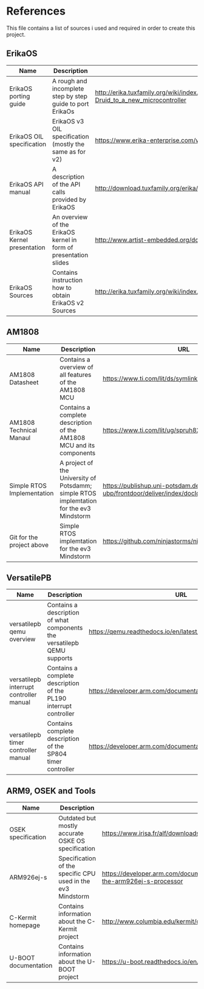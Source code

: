# References
This file contains a list of sources i used and required in order to create this project.



## ErikaOS
| Name                        | Description                                                      | URL                                                                                                     |
|-----------------------------|------------------------------------------------------------------|---------------------------------------------------------------------------------------------------------|
| ErikaOS porting guide       | A rough and incomplete step by step guide to port ErikaOs        | http://erika.tuxfamily.org/wiki/index.php?title=Porting_ERIKA_Enterprise_and_RT-Druid_to_a_new_microcontroller |
| ErikaOS OIL specification   | ErikaOS v3 OIL specification (mostly the same as for v2)         | https://www.erika-enterprise.com/wiki/index.php/ERIKA3_OIL_specification                                |
| ErikaOS API manual          | A description of the API calls provided by ErikaOS               | http://download.tuxfamily.org/erika/webdownload/manuals_pdf/ee_minimal_refman_1_1_3.pdf                 |
| ErikaOS Kernel presentation | An overview of the ErikaOS kernel in form of presentation slides | http://www.artist-embedded.org/docs/Events/2010/RT_Kernels_Pisa/slides/S2-erika-Gai.pdf                 |
| ErikaOS Sources             | Contains instruction how to obtain ErikaOS v2 Sources            | http://erika.tuxfamily.org/wiki/index.php?title=ERIKA_Enterprise_and_RT-Druid_SVN_Access                |


## AM1808
| Name                       | Description                                                          | URL                                             |
|----------------------------|----------------------------------------------------------------------|-------------------------------------------------|
| AM1808 Datasheet           | Contains a overview of all features of the AM1808 MCU                | https://www.ti.com/lit/ds/symlink/am1808.pdf    |
| AM1808 Technical Manaul    | Contains a complete description of the AM1808 MCU and its components | https://www.ti.com/lit/ug/spruh82c/spruh82c.pdf |
| Simple RTOS Implementation | A project of the University of Potsdamm; simple RTOS implemtation for the ev3 Mindstorm | https://publishup.uni-potsdam.de/opus4-ubp/frontdoor/deliver/index/docId/7063/file/tbhpi90.pdf |
| Git for the project above| Simple RTOS implemtation for the ev3 Mindstorm | https://github.com/ninjastorms/ninjastorms |

## VersatilePB
| Name                                    | Description                                                              | URL                                                             |
|-----------------------------------------|--------------------------------------------------------------------------|-----------------------------------------------------------------|
| versatilepb qemu overview               | Contains a description of what components the versatilepb QEMU supports  | https://qemu.readthedocs.io/en/latest/system/arm/versatile.html |
| versatilepb interrupt controller manual | Contains a complete description of the PL190 interrupt controller        | https://developer.arm.com/documentation/ddi0181/e               |
| versatilepb timer controller manual     | Contains complete description of the SP804 timer controller              | https://developer.arm.com/documentation/ddi0271/d/              |

## ARM9, OSEK and Tools
| Name                 | Description                                                 | URL                                                                                           |
|----------------------|-------------------------------------------------------------|-----------------------------------------------------------------------------------------------|
| OSEK specification   | Outdated but mostly accurate OSKE OS specification          | https://www.irisa.fr/alf/downloads/puaut/TPNXT/images/os223.pdf                               |
| ARM926ej-s           | Specification of the specific CPU used in the ev3 Mindstorm | https://developer.arm.com/documentation/ddi0198/e/introduction/about-the-arm926ej-s-processor |
| C-Kermit homepage    | Contains information about the C-Kermit project             | http://www.columbia.edu/kermit/ck90.html                                                      |
| U-BOOT documentation | Contains information about the U-BOOT project               | https://u-boot.readthedocs.io/en/latest/                                                      |